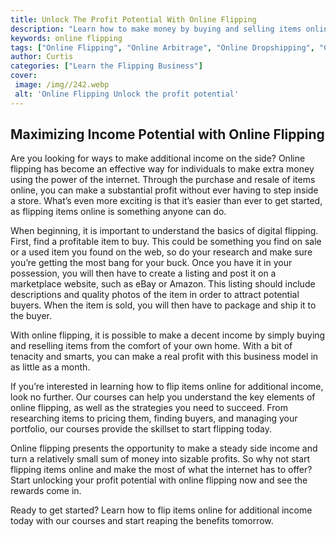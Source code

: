 ```yaml
---
title: Unlock The Profit Potential With Online Flipping
description: "Learn how to make money by buying and selling items online with the help of this guide Discover how to identify profitable items locate reliable sources for quality goods and maximize your profits with online flipping"
keywords: online flipping
tags: ["Online Flipping", "Online Arbitrage", "Online Dropshipping", "Car Flipping", "Real Estate Flipping", "Online Auctions", "Online Retail Arbitrage", "Online Advertising", "Online Branding", "Online Reputation Management", "Online Negotiation", "Online Sales Psychology", "Online Market Research", "Online Product Photography", "Online Product Listing", "Online Customer Service", "Online Shipping and Logistics"]
author: Curtis
categories: ["Learn the Flipping Business"]
cover: 
 image: /img//242.webp
 alt: 'Online Flipping Unlock the profit potential'
---
```

## Maximizing Income Potential with Online Flipping

Are you looking for ways to make additional income on the side? Online flipping has become an effective way for individuals to make extra money using the power of the internet. Through the purchase and resale of items online, you can make a substantial profit without ever having to step inside a store. What’s even more exciting is that it’s easier than ever to get started, as flipping items online is something anyone can do.

When beginning, it is important to understand the basics of digital flipping. First, find a profitable item to buy. This could be something you find on sale or a used item you found on the web, so do your research and make sure you’re getting the most bang for your buck. Once you have it in your possession, you will then have to create a listing and post it on a marketplace website, such as eBay or Amazon. This listing should include descriptions and quality photos of the item in order to attract potential buyers. When the item is sold, you will then have to package and ship it to the buyer.

With online flipping, it is possible to make a decent income by simply buying and reselling items from the comfort of your own home. With a bit of tenacity and smarts, you can make a real profit with this business model in as little as a month.

If you’re interested in learning how to flip items online for additional income, look no further. Our courses can help you understand the key elements of online flipping, as well as the strategies you need to succeed. From researching items to pricing them, finding buyers, and managing your portfolio, our courses provide the skillset to start flipping today.

Online flipping presents the opportunity to make a steady side income and turn a relatively small sum of money into sizable profits. So why not start flipping items online and make the most of what the internet has to offer? Start unlocking your profit potential with online flipping now and see the rewards come in.

Ready to get started? Learn how to flip items online for additional income today with our courses and start reaping the benefits tomorrow.

